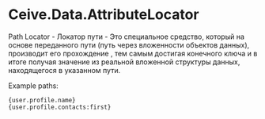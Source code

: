 Ceive.Data.AttributeLocator
===========================
Path Locator - Локатор пути - Это специальное средство, который на основе переданного пути
(путь через вложенности объектов данных), производит его прохождение , тем самым достигая конечного ключа
и в итоге получая значение из реальной вложенной структуры данных,  находящегося в указанном пути.



Example paths:

    {user.profile.name}
    {user.profile.contacts:first}
